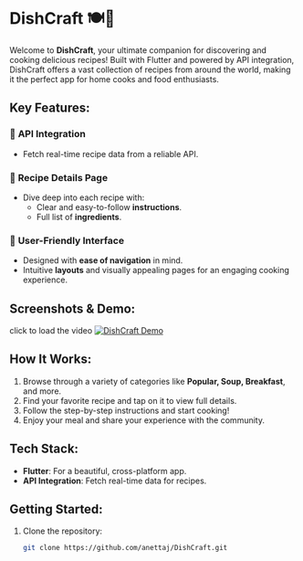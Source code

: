 # **DishCraft** 🍽️🍴

Welcome to **DishCraft**, your ultimate companion for discovering and cooking delicious recipes! Built with Flutter and powered by API integration, DishCraft offers a vast collection of recipes from around the world, making it the perfect app for home cooks and food enthusiasts.

## **Key Features:**

### 🍳 **API Integration** 
- Fetch real-time recipe data from a reliable API.

### 🍔 **Recipe Details Page** 
- Dive deep into each recipe with:
  - Clear and easy-to-follow **instructions**.
  - Full list of **ingredients**.
 

### 📱 **User-Friendly Interface**
- Designed with **ease of navigation** in mind.
- Intuitive **layouts** and visually appealing pages for an engaging cooking experience.


## **Screenshots & Demo:**
click to load the video
 [![DishCraft Demo](https://res.cloudinary.com/dljwalapq/image/upload/v1736619693/Patron%20code%20images/dishcraft_px7kn4.jpg)](https://www.youtube.com/watch?v=Ud85ba_AkjM "Now in youtube")


## **How It Works:**
1. Browse through a variety of categories like **Popular, Soup, Breakfast**, and more.
2. Find your favorite recipe and tap on it to view full details.
3. Follow the step-by-step instructions and start cooking!
4. Enjoy your meal and share your experience with the community.

## **Tech Stack:**
- **Flutter**: For a beautiful, cross-platform app.
- **API Integration**: Fetch real-time data for recipes.

## **Getting Started:**

1. Clone the repository:
   ```bash
   git clone https://github.com/anettaj/DishCraft.git
